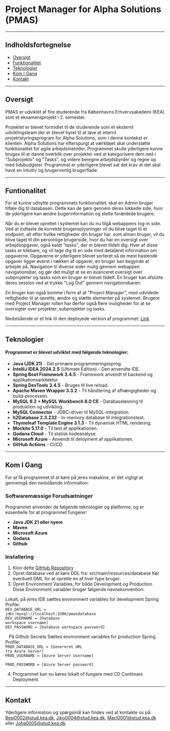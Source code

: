 # Project Manager for Alpha Solutions (PMAS)

---

## Indholdsfortegnelse
- [Oversigt](#oversigt)
- [Funktionalitet](#funtionalitet)
- [Teknologier](#teknologier)
- [Kom I Gang](#kom-i-gang)
- [Kontakt](#kontakt)

---

## Oversigt
PMAS er udviklet af fire studerende fra Københavns Erhvervsakademi (KEA) som et eksamensprojekt i 2. semester.

Projektet er blevet formidlet til de studerende som et eksternt udviklingsteam der er blevet hyret til at lave et internt 
projektstyringsprogram for Alpha Solutions, som i denne kontekst er klienten.
Alpha Solutions har efterspurgt at værktøjet skal understøtte funktionalitet for agile arbejdsmetoder. 
Programmet skulle yderligere kunne bruges til at danne overblik over projekter ved at kategorisere dem ned i "Subprojekts" og "Tasks", og videre 
beregne arbejdsbyrder og regne op med tidsbudgeter.
Programmet er yderligere blevet sat det krav at det skal have en intuitiv og brugervenlig brugerflade.

---

## Funtionalitet
For at kunne udnytte programmets funktionalitet, skal en Admin bruger tilføje dig til databasen. 
Dette kan de gøre gennem deres lukkede side, hvor de yderligere kan ændre bugerinformation og slette forældede brugere.

Når du er blevet oprettet i systemet kan du nu tilgå webappens log-in side.
Ved at indtaste de korrekte brugeroplysninger vil du blive taget til et endpoint, alt efter hvilke rettigheder din bruger har.
som almen bruger, vil du blive taget til din personlige brugerside, hvor du har en oversigt over arbejdsopgaver, også kaldt "tasks", der er blevet tildelt dig.
Hver af disse tasks er klikbare, og vil tage dig til en side med detaljeret information om opgaverne.
Opgaverne er yderligere blevet sorteret så de mest hastende opgaver ligger øverst i rækken af opgaver, en bruger kan begynde at arbejde på.
Navigation til diverse sider mulig gennem webappen navigationsbar, og gør det muligt at se en avanceret oversigt over subprojekter og tasks som en bruger er blevet tildelt.
En bruger kan afslutte deres session ved at trykke "Log Out" gennem navigationsbaren.

En bruger kan også komme i form af at "Project Manager", med udvidede rettigheder til at oprette, ændre og slætte elementer på systemet.
Brugere med Project Manager rollen har derfor også flere muligheder for at se oversigter over projekter, subprojekter og tasks.

Nedstsående er et link til den deployede version af programmet:
[Link](https://pmas5-dfcxeqekc2awech2.francecentral-01.azurewebsites.net/)

---

## Teknologier
#### Programmet er blevet udviklet med følgende teknologier:

* **Java (JDK 21)** - Det primære programmeringssprog.
* **IntelliJ IDEA 2024.2.5** (Ultimate Edition) - Den anvendte IDE.
* **Spring Boot Framework 3.4.5** - Framework anvendt til backend og applikationsarkitektur
* **Spring DevTools 3.4.5** - Bruges til live reload.
* **Apache Maven Wrapper 3.3.2** -  Til håndtering af afhængigheder og build-processen.
* **MySQL 9.2 + MySQL Workbench 8.0 CE** - Databaseløsning til produktion og udvikling.
* **MySQL Connector** - JDBC-driver til MySQL-integration.
* **h2Database 2.3.232** - In-memory database til integrationstest.
* **Thymeleaf Template Engine 3.1.3** - Til dynamisk HTML rendering.
* **Mockito 5.17.0** - Til test af applikationen.
* **Qodana Cloud** - Til statisk kodeanalyse.
* **Microsoft Azure** - Anvendt til deloyment af applikationen.
* **GitHub Actions** - CI/CD

---

## Kom I Gang
For at få programmet til at køre på jeres makskine, er det vigtigt at gennemgå den nedstående information:

### Softwaremæssige Forudsætninger
Programmet anvender de følgende teknologier og platforme, og er essentielle for at programmet fungerer:

* **Java JDK 21 eller nyere**
* **Maven**
* **Microsoft Azure** 
* **Qodana**
* **Github**



### Installering 
1. Klon dette [GitHub Repository](https://github.com/BenjaminSierotaKEA/PMAS)
2. Opret database ved at køre DDL fra: src/main/resources/database 
Kør eventuelt DML for at oprette en af hver type bruger.
3. Opret Environment Variables, for både Development og Production. Disse Environment variabler bruger følgende navnekonvention:

Lokalt, på jeres IDE sættes environment variables for development Spring Profile:
<code>
<br>DEV_DATABASE_URL = jdbc:mysql://localhost:3306/pmasdatabase 
<br>DEV_USERNAME = [Database workspace username]
<br>DEV_PASSWORD = [Database workspace password]
</br>
</code>
På Github Secrets Sættes environment variables for production Spring Profile:
<code>
   <br>PROD_DATABASE_URL = [Genereret URL fra Azure Server]
   <br>PROD_USERNAME = [Azure Server Username]
   <br>PROD_PASSWORD = [Azure Server password]
</code>

4. Programmet kan nu køres lokalt of fungere med CD Continues Deployment.

---

## Kontakt

Yderligere information og spørgsmål kan findes ved at kontakte os på:
[Besi0002@stud.kea.dk](mailto:Besi0002@stud.kea.dk),
[Jajo0004@stud.kea.dk](mailto:Jajo0004@stud.kea.dk),
[Macl0001@stud.kea.dk](mailto:Macl0001@stud.kea.dk) eller
[Joha0005@stud.kea.dk](mailto:Jajo0004@stud.kea.dk).


